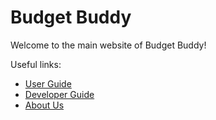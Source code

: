 # Budget Buddy

Welcome to the main website of Budget Buddy!

Useful links:
* [User Guide](UserGuide.md)
* [Developer Guide](DeveloperGuide.md)
* [About Us](AboutUs.md)
